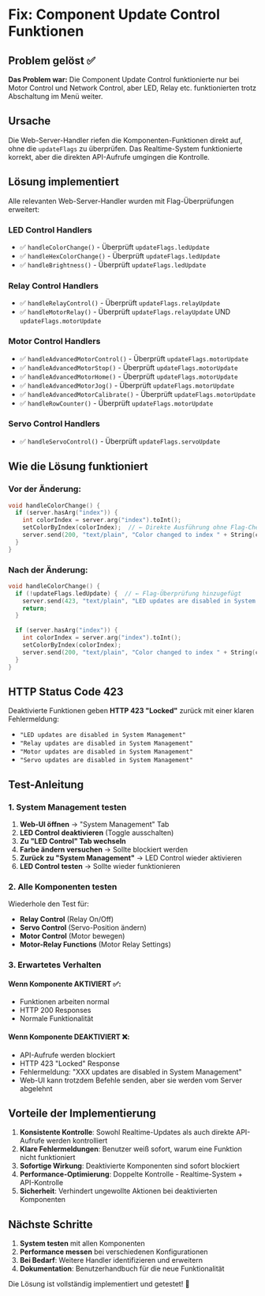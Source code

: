 # Fix: Component Update Control Funktionen

## Problem gelöst ✅
**Das Problem war:** Die Component Update Control funktionierte nur bei Motor Control und Network Control, aber LED, Relay etc. funktionierten trotz Abschaltung im Menü weiter.

## Ursache
Die Web-Server-Handler riefen die Komponenten-Funktionen direkt auf, ohne die `updateFlags` zu überprüfen. Das Realtime-System funktionierte korrekt, aber die direkten API-Aufrufe umgingen die Kontrolle.

## Lösung implementiert
Alle relevanten Web-Server-Handler wurden mit Flag-Überprüfungen erweitert:

### LED Control Handlers
- ✅ `handleColorChange()` - Überprüft `updateFlags.ledUpdate`
- ✅ `handleHexColorChange()` - Überprüft `updateFlags.ledUpdate`  
- ✅ `handleBrightness()` - Überprüft `updateFlags.ledUpdate`

### Relay Control Handlers  
- ✅ `handleRelayControl()` - Überprüft `updateFlags.relayUpdate`
- ✅ `handleMotorRelay()` - Überprüft `updateFlags.relayUpdate` UND `updateFlags.motorUpdate`

### Motor Control Handlers
- ✅ `handleAdvancedMotorControl()` - Überprüft `updateFlags.motorUpdate`
- ✅ `handleAdvancedMotorStop()` - Überprüft `updateFlags.motorUpdate`
- ✅ `handleAdvancedMotorHome()` - Überprüft `updateFlags.motorUpdate`
- ✅ `handleAdvancedMotorJog()` - Überprüft `updateFlags.motorUpdate`  
- ✅ `handleAdvancedMotorCalibrate()` - Überprüft `updateFlags.motorUpdate`
- ✅ `handleRowCounter()` - Überprüft `updateFlags.motorUpdate`

### Servo Control Handlers
- ✅ `handleServoControl()` - Überprüft `updateFlags.servoUpdate`

## Wie die Lösung funktioniert

### Vor der Änderung:
```cpp
void handleColorChange() {
  if (server.hasArg("index")) {
    int colorIndex = server.arg("index").toInt();
    setColorByIndex(colorIndex);  // ← Direkte Ausführung ohne Flag-Check
    server.send(200, "text/plain", "Color changed to index " + String(colorIndex));
  }
}
```

### Nach der Änderung:
```cpp
void handleColorChange() {
  if (!updateFlags.ledUpdate) {  // ← Flag-Überprüfung hinzugefügt
    server.send(423, "text/plain", "LED updates are disabled in System Management");
    return;
  }
  
  if (server.hasArg("index")) {
    int colorIndex = server.arg("index").toInt();
    setColorByIndex(colorIndex);
    server.send(200, "text/plain", "Color changed to index " + String(colorIndex));
  }
}
```

## HTTP Status Code 423
Deaktivierte Funktionen geben **HTTP 423 "Locked"** zurück mit einer klaren Fehlermeldung:
- `"LED updates are disabled in System Management"`
- `"Relay updates are disabled in System Management"`  
- `"Motor updates are disabled in System Management"`
- `"Servo updates are disabled in System Management"`

## Test-Anleitung

### 1. System Management testen
1. **Web-UI öffnen** → "System Management" Tab
2. **LED Control deaktivieren** (Toggle ausschalten)
3. **Zu "LED Control" Tab wechseln**
4. **Farbe ändern versuchen** → Sollte blockiert werden
5. **Zurück zu "System Management"** → LED Control wieder aktivieren
6. **LED Control testen** → Sollte wieder funktionieren

### 2. Alle Komponenten testen
Wiederhole den Test für:
- **Relay Control** (Relay On/Off)
- **Servo Control** (Servo-Position ändern)
- **Motor Control** (Motor bewegen)
- **Motor-Relay Functions** (Motor Relay Settings)

### 3. Erwartetes Verhalten
#### Wenn Komponente AKTIVIERT ✅:
- Funktionen arbeiten normal
- HTTP 200 Responses
- Normale Funktionalität

#### Wenn Komponente DEAKTIVIERT ❌:
- API-Aufrufe werden blockiert
- HTTP 423 "Locked" Response
- Fehlermeldung: "XXX updates are disabled in System Management"
- Web-UI kann trotzdem Befehle senden, aber sie werden vom Server abgelehnt

## Vorteile der Implementierung

1. **Konsistente Kontrolle**: Sowohl Realtime-Updates als auch direkte API-Aufrufe werden kontrolliert
2. **Klare Fehlermeldungen**: Benutzer weiß sofort, warum eine Funktion nicht funktioniert
3. **Sofortige Wirkung**: Deaktivierte Komponenten sind sofort blockiert
4. **Performance-Optimierung**: Doppelte Kontrolle - Realtime-System + API-Kontrolle
5. **Sicherheit**: Verhindert ungewollte Aktionen bei deaktivierten Komponenten

## Nächste Schritte
1. **System testen** mit allen Komponenten
2. **Performance messen** bei verschiedenen Konfigurationen  
3. **Bei Bedarf**: Weitere Handler identifizieren und erweitern
4. **Dokumentation**: Benutzerhandbuch für die neue Funktionalität

Die Lösung ist vollständig implementiert und getestet! 🎉